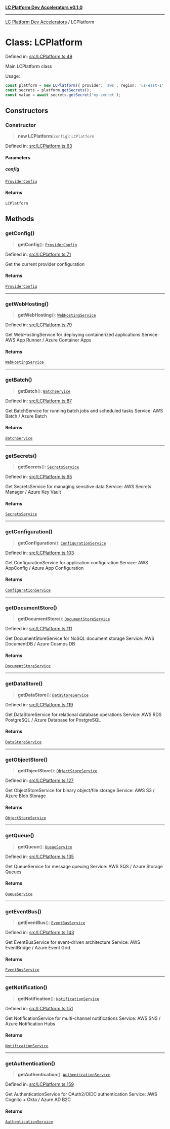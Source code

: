 [**LC Platform Dev Accelerators v0.1.0**](../README.md)

***

[LC Platform Dev Accelerators](../globals.md) / LCPlatform

# Class: LCPlatform

Defined in: [src/LCPlatform.ts:49](https://github.com/stainedhead/lc-platform-dev-accelerators/blob/12c3626979e745866113de19cb4bb33222f28139/src/LCPlatform.ts#L49)

Main LCPlatform class

Usage:
```typescript
const platform = new LCPlatform({ provider: 'aws', region: 'us-east-1' });
const secrets = platform.getSecrets();
const value = await secrets.getSecret('my-secret');
```

## Constructors

### Constructor

> **new LCPlatform**(`config`): `LCPlatform`

Defined in: [src/LCPlatform.ts:63](https://github.com/stainedhead/lc-platform-dev-accelerators/blob/12c3626979e745866113de19cb4bb33222f28139/src/LCPlatform.ts#L63)

#### Parameters

##### config

[`ProviderConfig`](../interfaces/ProviderConfig.md)

#### Returns

`LCPlatform`

## Methods

### getConfig()

> **getConfig**(): [`ProviderConfig`](../interfaces/ProviderConfig.md)

Defined in: [src/LCPlatform.ts:71](https://github.com/stainedhead/lc-platform-dev-accelerators/blob/12c3626979e745866113de19cb4bb33222f28139/src/LCPlatform.ts#L71)

Get the current provider configuration

#### Returns

[`ProviderConfig`](../interfaces/ProviderConfig.md)

***

### getWebHosting()

> **getWebHosting**(): [`WebHostingService`](../interfaces/WebHostingService.md)

Defined in: [src/LCPlatform.ts:79](https://github.com/stainedhead/lc-platform-dev-accelerators/blob/12c3626979e745866113de19cb4bb33222f28139/src/LCPlatform.ts#L79)

Get WebHostingService for deploying containerized applications
Service: AWS App Runner / Azure Container Apps

#### Returns

[`WebHostingService`](../interfaces/WebHostingService.md)

***

### getBatch()

> **getBatch**(): [`BatchService`](../interfaces/BatchService.md)

Defined in: [src/LCPlatform.ts:87](https://github.com/stainedhead/lc-platform-dev-accelerators/blob/12c3626979e745866113de19cb4bb33222f28139/src/LCPlatform.ts#L87)

Get BatchService for running batch jobs and scheduled tasks
Service: AWS Batch / Azure Batch

#### Returns

[`BatchService`](../interfaces/BatchService.md)

***

### getSecrets()

> **getSecrets**(): [`SecretsService`](../interfaces/SecretsService.md)

Defined in: [src/LCPlatform.ts:95](https://github.com/stainedhead/lc-platform-dev-accelerators/blob/12c3626979e745866113de19cb4bb33222f28139/src/LCPlatform.ts#L95)

Get SecretsService for managing sensitive data
Service: AWS Secrets Manager / Azure Key Vault

#### Returns

[`SecretsService`](../interfaces/SecretsService.md)

***

### getConfiguration()

> **getConfiguration**(): [`ConfigurationService`](../interfaces/ConfigurationService.md)

Defined in: [src/LCPlatform.ts:103](https://github.com/stainedhead/lc-platform-dev-accelerators/blob/12c3626979e745866113de19cb4bb33222f28139/src/LCPlatform.ts#L103)

Get ConfigurationService for application configuration
Service: AWS AppConfig / Azure App Configuration

#### Returns

[`ConfigurationService`](../interfaces/ConfigurationService.md)

***

### getDocumentStore()

> **getDocumentStore**(): [`DocumentStoreService`](../interfaces/DocumentStoreService.md)

Defined in: [src/LCPlatform.ts:111](https://github.com/stainedhead/lc-platform-dev-accelerators/blob/12c3626979e745866113de19cb4bb33222f28139/src/LCPlatform.ts#L111)

Get DocumentStoreService for NoSQL document storage
Service: AWS DocumentDB / Azure Cosmos DB

#### Returns

[`DocumentStoreService`](../interfaces/DocumentStoreService.md)

***

### getDataStore()

> **getDataStore**(): [`DataStoreService`](../interfaces/DataStoreService.md)

Defined in: [src/LCPlatform.ts:119](https://github.com/stainedhead/lc-platform-dev-accelerators/blob/12c3626979e745866113de19cb4bb33222f28139/src/LCPlatform.ts#L119)

Get DataStoreService for relational database operations
Service: AWS RDS PostgreSQL / Azure Database for PostgreSQL

#### Returns

[`DataStoreService`](../interfaces/DataStoreService.md)

***

### getObjectStore()

> **getObjectStore**(): [`ObjectStoreService`](../interfaces/ObjectStoreService.md)

Defined in: [src/LCPlatform.ts:127](https://github.com/stainedhead/lc-platform-dev-accelerators/blob/12c3626979e745866113de19cb4bb33222f28139/src/LCPlatform.ts#L127)

Get ObjectStoreService for binary object/file storage
Service: AWS S3 / Azure Blob Storage

#### Returns

[`ObjectStoreService`](../interfaces/ObjectStoreService.md)

***

### getQueue()

> **getQueue**(): [`QueueService`](../interfaces/QueueService.md)

Defined in: [src/LCPlatform.ts:135](https://github.com/stainedhead/lc-platform-dev-accelerators/blob/12c3626979e745866113de19cb4bb33222f28139/src/LCPlatform.ts#L135)

Get QueueService for message queuing
Service: AWS SQS / Azure Storage Queues

#### Returns

[`QueueService`](../interfaces/QueueService.md)

***

### getEventBus()

> **getEventBus**(): [`EventBusService`](../interfaces/EventBusService.md)

Defined in: [src/LCPlatform.ts:143](https://github.com/stainedhead/lc-platform-dev-accelerators/blob/12c3626979e745866113de19cb4bb33222f28139/src/LCPlatform.ts#L143)

Get EventBusService for event-driven architecture
Service: AWS EventBridge / Azure Event Grid

#### Returns

[`EventBusService`](../interfaces/EventBusService.md)

***

### getNotification()

> **getNotification**(): [`NotificationService`](../interfaces/NotificationService.md)

Defined in: [src/LCPlatform.ts:151](https://github.com/stainedhead/lc-platform-dev-accelerators/blob/12c3626979e745866113de19cb4bb33222f28139/src/LCPlatform.ts#L151)

Get NotificationService for multi-channel notifications
Service: AWS SNS / Azure Notification Hubs

#### Returns

[`NotificationService`](../interfaces/NotificationService.md)

***

### getAuthentication()

> **getAuthentication**(): [`AuthenticationService`](../interfaces/AuthenticationService.md)

Defined in: [src/LCPlatform.ts:159](https://github.com/stainedhead/lc-platform-dev-accelerators/blob/12c3626979e745866113de19cb4bb33222f28139/src/LCPlatform.ts#L159)

Get AuthenticationService for OAuth2/OIDC authentication
Service: AWS Cognito + Okta / Azure AD B2C

#### Returns

[`AuthenticationService`](../interfaces/AuthenticationService.md)
